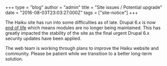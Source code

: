 +++
type = "blog"
author = "admin"
title = "Site issues / Potential upgrade"
date = "2016-08-03T23:03:27.000Z"
tags = ["site-notice"]
+++

The Haiku site has run into some difficulties as of late.  Drupal 6.x is now <a href="https://www.drupal.org/drupal-6-eol" title="end of life">end of life</a> which means modules are no longer being maintained.  This has greatly impacted the stability of the site as the final urgent Drupal 6.x security updates have been applied.

The web team is working through plans to improve the Haiku website and community. Please be patient while we transition to a better long-term solution.